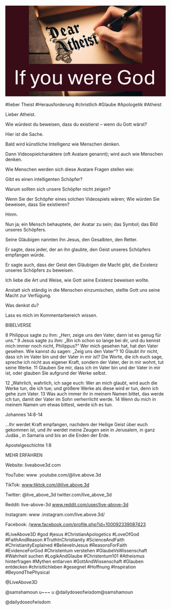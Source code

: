 ![Video cover image](../cover.jpg "cover photo")

#lieber Theist #Herausforderung #christlich #Glaube #Apologetik #Atheist

Lieber Atheist.

Wie würdest du beweisen, dass du existierst – wenn du Gott wärst?

Hier ist die Sache.

Bald wird künstliche Intelligenz wie Menschen denken.

Dann Videospielcharaktere (oft Avatare genannt); wird auch wie Menschen denken.

Wie Menschen werden sich diese Avatare Fragen stellen wie:

Gibt es einen intelligenten Schöpfer?

Warum sollten sich unsere Schöpfer nicht zeigen?

Wenn Sie der Schöpfer eines solchen Videospiels wären; Wie würden Sie beweisen, dass Sie existieren?

Hmm.

Nun ja; ein Mensch behauptete, der Avatar zu sein; das Symbol; das Bild unseres Schöpfers.

Seine Gläubigen nannten ihn Jesus, den Gesalbten, den Retter.

Er sagte, dass jeder, der an ihn glaubte, den Geist unseres Schöpfers empfangen würde.

Er sagte auch, dass der Geist den Gläubigen die Macht gibt, die Existenz unseres Schöpfers zu beweisen.

Ich liebe die Art und Weise, wie Gott seine Existenz beweisen wollte.

Anstatt sich ständig in die Menschen einzumischen, stellte Gott uns seine Macht zur Verfügung.

Was denkst du?

Lass es mich im Kommentarbereich wissen.

BIBELVERSE

8 Philippus sagte zu ihm: „Herr, zeige uns den Vater, dann ist es genug für uns.“ 9 Jesus sagte zu ihm: „Bin ich schon so lange bei dir, und du kennst mich immer noch nicht, Philippus?“ Wer mich gesehen hat, hat den Vater gesehen. Wie kannst du sagen: „Zeig uns den Vater“? 10 Glaubt ihr nicht, dass ich im Vater bin und der Vater in mir ist? Die Worte, die ich euch sage, spreche ich nicht aus eigener Kraft, sondern der Vater, der in mir wohnt, tut seine Werke. 11 Glauben Sie mir, dass ich im Vater bin und der Vater in mir ist, oder glauben Sie aufgrund der Werke selbst.

12 „Wahrlich, wahrlich, ich sage euch: Wer an mich glaubt, wird auch die Werke tun, die ich tue; und größere Werke als diese wird er tun, denn ich gehe zum Vater. 13 Was auch immer ihr in meinem Namen bittet, das werde ich tun, damit der Vater im Sohn verherrlicht werde. 14 Wenn du mich in meinem Namen um etwas bittest, werde ich es tun.

Johannes 14:8-14

...Ihr werdet Kraft empfangen, nachdem der Heilige Geist über euch gekommen ist, und ihr werdet meine Zeugen sein in Jerusalem, in ganz Judäa , in Samaria und bis an die Enden der Erde.

Apostelgeschichte 1:8

MEHR ERFAHREN

Website: liveabove3d.com

YouTube: www .youtube.com/@live.above.3d

TikTok: www.tiktok.com/@live.above.3d

Twitter: @live_above_3d twitter.com/live_above_3d

Reddit: live-above-3d www.reddit.com/user/live-above-3d

Instagram: www .instagram.com/live.above.3d/

Facebook: /www.facebook.com/profile.php?id=100092339087423

#LiveAbove3D #god #jesus #ChristianApologetics #LoveOfGod #FaithAndReason #TruthInChristianity #ScienceAndFaith #ChristianityExplained #BelieveInJesus #ReasonsForFaith #EvidenceForGod #Christentum verstehen #GlaubeVsWissenschaft #Wahrheit suchen #LogikAndGlaube #Christentum101 #Atheismus hinterfragen #Mythen entlarven #GottAndWissenschaft #Glauben entdecken #christlichleben #gesegnet #Hoffnung #Inspiration #BeyondThePhysical

@LiveAbove3D

@samshamoun u~~~ u @dailydoseofwisdom@samshamoun

@dailydoseofwisdom